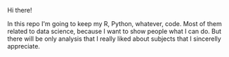 Hi there!

In this repo I'm going to keep my R, Python, whatever, code. 
Most of them related to data science, because I want to show people what I can do. But there will be only analysis that I really liked about subjects that I sincerelly appreciate.
